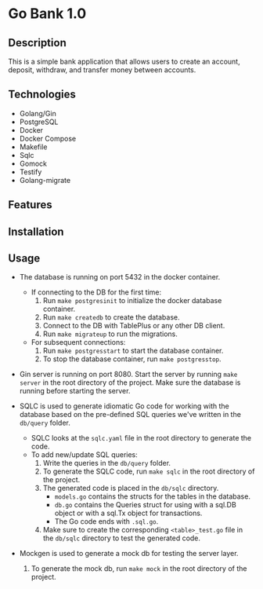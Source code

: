 # Go Bank 1.0

## Description

This is a simple bank application that allows users to create an account, deposit, withdraw, and transfer money between accounts.

## Technologies

- Golang/Gin
- PostgreSQL
- Docker
- Docker Compose
- Makefile
- Sqlc
- Gomock
- Testify
- Golang-migrate

## Features

## Installation

<!-- 1. Clone the repository
2. Run `make compose-up` to start the application
3. Run `make compose-down` to stop the application
4. Run `make compose-logs` to view the logs of the application
5. Run `make compose-psql` to connect to the database
6. Run `make compose-test` to run the tests
7. Run `make compose-migrate-up` to run the migrations
8. Run `make compose-migrate-down` to rollback the migrations -->

## Usage

- The database is running on port 5432 in the docker container.

     - If connecting to the DB for the first time:
          1. Run `make postgresinit` to initialize the docker database container.
          2. Run `make createdb` to create the database.
          3. Connect to the DB with TablePlus or any other DB client.
          4. Run `make migrateup` to run the migrations.
     - For subsequent connections:
          1. Run `make postgresstart` to start the database container.
          2. To stop the database container, run `make postgresstop`.

- Gin server is running on port 8080. Start the server by running `make server` in the root directory of the project. Make sure the database is running before starting the server.

- SQLC is used to generate idiomatic Go code for working with the database based on the pre-defined SQL queries we've written in the `db/query` folder.

     - SQLC looks at the `sqlc.yaml` file in the root directory to generate the code.
     - To add new/update SQL queries:
          1. Write the queries in the `db/query` folder.
          2. To generate the SQLC code, run `make sqlc` in the root directory of the project.
          3. The generated code is placed in the `db/sqlc` directory.
                - `models.go` contains the structs for the tables in the database.
                - `db.go` contains the Queries struct for using with a sql.DB object or with a sql.Tx object for transactions.
                - The Go code ends with `.sql.go`.
          4. Make sure to create the corresponding `<table>_test.go` file in the `db/sqlc` directory to test the generated code.

- Mockgen is used to generate a mock db for testing the server layer.
     1. To generate the mock db, run `make mock` in the root directory of the project.
